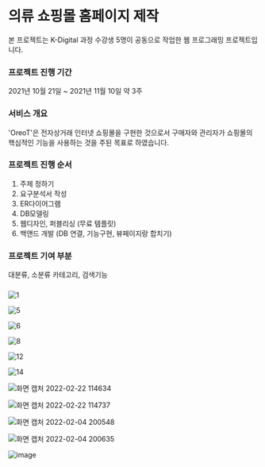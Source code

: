 # 의류 쇼핑몰 홈페이지 제작
본 프로젝트는 K-Digital 과정 수강생 5명이 공동으로 작업한 웹 프로그래밍 프로젝트입니다.

### 프로젝트 진행 기간
2021년 10월 21일 ~ 2021년 11월 10일 약 3주

### 서비스 개요
'OreoT'은 전자상거래 인터넷 쇼핑몰을 구현한 것으로서 구매자와 관리자가 쇼핑몰의 핵심적인 기능을 사용하는 것을 주된 목표로 하였습니다.

### 프로젝트 진행 순서
1. 주제 정하기
2. 요구분석서 작성
3. ER다이어그램
4. DB모델링
5. 웹디자인, 퍼블리싱 (무료 템플릿)
6. 백앤드 개발 (DB 연결, 기능구현, 뷰페이지랑 합치기)

### 프로젝트 기여 부분
대분류, 소분류 카테고리, 검색기능

###

![1](https://user-images.githubusercontent.com/83121895/149434418-8aa1abd4-10b9-458f-9bd8-4ca376865e2b.png)

![5](https://user-images.githubusercontent.com/83121895/149434436-5c1500af-fb83-4be5-9e29-bc7797cd2e48.png)

![6](https://user-images.githubusercontent.com/83121895/149434440-c19fd069-01ec-468f-8ae8-ef6f500e2bd5.png)

![8](https://user-images.githubusercontent.com/83121895/149434449-bd694d89-5ecf-4a45-9893-42d2cca6068b.png)

![12](https://user-images.githubusercontent.com/83121895/149434461-5906741c-17f4-4c34-b253-2bd1fa703f01.png)

![14](https://user-images.githubusercontent.com/83121895/149434476-d26da106-c0c4-4dd4-9fca-2cdc888786e5.png)

![화면 캡처 2022-02-22 114634](https://user-images.githubusercontent.com/83121895/155053993-a1c56999-b242-4304-aa64-8e0efeb87bba.jpg)

![화면 캡처 2022-02-22 114737](https://user-images.githubusercontent.com/83121895/155054014-651bc7c8-d221-4911-8eb0-1acba34e031b.jpg)

![화면 캡처 2022-02-04 200548](https://user-images.githubusercontent.com/83121895/152520053-818c6d26-3d43-4be7-ae7d-535c5cab90c7.png)

![화면 캡처 2022-02-04 200635](https://user-images.githubusercontent.com/83121895/152520090-7384ebc4-2fc2-45a4-a571-5b2fbc4b8306.png)

![image](https://user-images.githubusercontent.com/83121895/152521783-bd192d2f-5620-4052-9a20-f8b7e292a70d.png)
